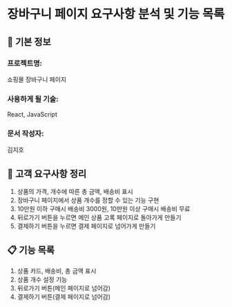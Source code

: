 # 장바구니 페이지 요구사항 분석 및 기능 목록

## 📌 기본 정보
### 프로젝트명: 
쇼핑몰 장바구니 페이지

### 사용하게 될 기술: 
React, JavaScript

### 문서 작성자: 
김지호

## 📝 고객 요구사항 정리
1. 상품의 가격, 개수에 따른 총 금액, 배송비 표시
2. 장바구니 페이지에서 상품 개수를 정할 수 있는 기능 구현
3. 10만원 이하 구매시 배송비 3000원, 10만원 이상 구매시 배송비 무료
4. 뒤로가기 버튼을 누르면 메인 상품 고록 페이지로 돌아가게 만들기
5. 결제하기 버튼을 누르면 결제 페이지로 넘어가게 만들기

## 📋 기능 목록
1. 상품 카드, 배송비, 총 금액 표시
2. 상품 개수 설정 기능
3. 뒤로가기 버튼(메인 페이지로 넘어감)
4. 결제하기 버튼(결제 페이지로 넘어감)
